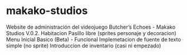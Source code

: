 # makako-studios
Website de administración del videojuego Butcher’s Echoes - Makako Studios
V.0.2.
Habitacion Pasillo libre (sprites personaje y decoracion)
Menu Inicial Basico (Beta) - Funcional
Implemetacion de fuente de texto simple (no sprite)
Introduccion de inventario (casi ni empezado)
